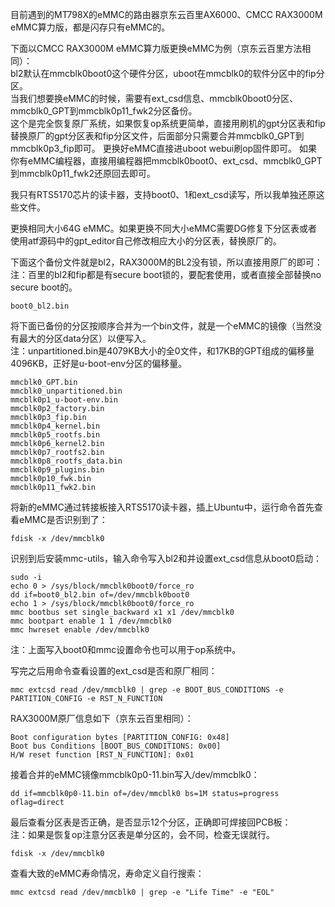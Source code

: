 目前遇到的MT798X的eMMC的路由器京东云百里AX6000、CMCC RAX3000M eMMC算力版，都是闪存只有eMMC的。

下面以CMCC RAX3000M eMMC算力版更换eMMC为例（京东云百里方法相同）：  
bl2默认在mmcblk0boot0这个硬件分区，uboot在mmcblk0的软件分区中的fip分区。  
当我们想要换eMMC的时候，需要有ext_csd信息、mmcblk0boot0分区、mmcblk0_GPT到mmcblk0p11_fwk2分区备份。  
这个是完全恢复原厂系统，如果恢复op系统更简单，直接用刷机的gpt分区表和fip替换原厂的gpt分区表和fip分区文件，后面部分只需要合并mmcblk0_GPT到mmcblk0p3_fip即可。
更换好eMMC直接进uboot webui刷op固件即可。
如果你有eMMC编程器，直接用编程器把mmcblk0boot0、ext_csd、mmcblk0_GPT到mmcblk0p11_fwk2还原回去即可。  

我只有RTS5170芯片的读卡器，支持boot0、1和ext_csd读写，所以我单独还原这些文件。  

更换相同大小64G eMMC。如果更换不同大小eMMC需要DG修复下分区表或者使用atf源码中的gpt_editor自己修改相应大小的分区表，替换原厂的。  

下面这个备份文件就是bl2，RAX3000M的BL2没有锁，所以直接用原厂的即可：  
注：百里的bl2和fip都是有secure boot锁的，要配套使用，或者直接全部替换no secure boot的。
```
boot0_bl2.bin
```
将下面已备份的分区按顺序合并为一个bin文件，就是一个eMMC的镜像（当然没有最大的分区data分区）以便写入。  
注：unpartitioned.bin是4079KB大小的全0文件，和17KB的GPT组成的偏移量4096KB，正好是u-boot-env分区的偏移量。
```
mmcblk0_GPT.bin
mmcblk0_unpartitioned.bin
mmcblk0p1_u-boot-env.bin
mmcblk0p2_factory.bin
mmcblk0p3_fip.bin
mmcblk0p4_kernel.bin
mmcblk0p5_rootfs.bin
mmcblk0p6_kernel2.bin
mmcblk0p7_rootfs2.bin
mmcblk0p8_rootfs_data.bin
mmcblk0p9_plugins.bin
mmcblk0p10_fwk.bin
mmcblk0p11_fwk2.bin
```

将新的eMMC通过转接板接入RTS5170读卡器，插上Ubuntu中，运行命令首先查看eMMC是否识别到了：  
```
fdisk -x /dev/mmcblk0
```
识别到后安装mmc-utils，输入命令写入bl2和并设置ext_csd信息从boot0启动：  
```
sudo -i
echo 0 > /sys/block/mmcblk0boot0/force_ro
dd if=boot0_bl2.bin of=/dev/mmcblk0boot0
echo 1 > /sys/block/mmcblk0boot0/force_ro
mmc bootbus set single_backward x1 x1 /dev/mmcblk0
mmc bootpart enable 1 1 /dev/mmcblk0
mmc hwreset enable /dev/mmcblk0
```
注：上面写入boot0和mmc设置命令也可以用于op系统中。  

写完之后用命令查看设置的ext_csd是否和原厂相同：  
```
mmc extcsd read /dev/mmcblk0 | grep -e BOOT_BUS_CONDITIONS -e PARTITION_CONFIG -e RST_N_FUNCTION
```

RAX3000M原厂信息如下（京东云百里相同）：  
```
Boot configuration bytes [PARTITION_CONFIG: 0x48]
Boot bus Conditions [BOOT_BUS_CONDITIONS: 0x00]
H/W reset function [RST_N_FUNCTION]: 0x01
```
接着合并的eMMC镜像mmcblk0p0-11.bin写入/dev/mmcblk0：  
```
dd if=mmcblk0p0-11.bin of=/dev/mmcblk0 bs=1M status=progress oflag=direct
```
最后查看分区表是否正确，是否显示12个分区，正确即可焊接回PCB板：  
注：如果是恢复op注意分区表是单分区的，会不同，检查无误就行。
```
fdisk -x /dev/mmcblk0
```
查看大致的eMMC寿命情况，寿命定义自行搜索：  
```
mmc extcsd read /dev/mmcblk0 | grep -e "Life Time" -e "EOL"
```
